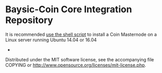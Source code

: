Baysic-Coin Core Integration Repository
======================================


It is recommended [use the shell script](https://github.com/Baysic-Coin/BSC-Install) to install a Coin Masternode on a Linux server running Ubuntu 14.04 or 16.04

-
Distributed under the MIT software license, see the accompanying file COPYING or http://www.opensource.org/licenses/mit-license.php.
